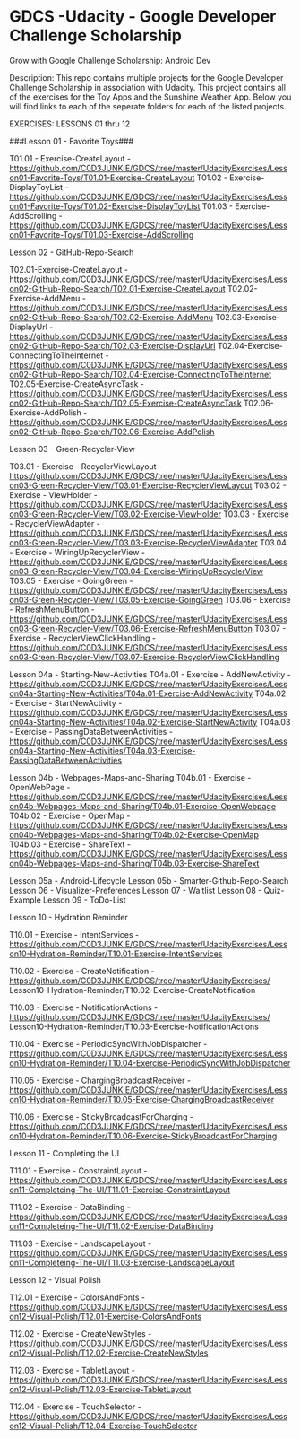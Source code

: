 # GDCS -Udacity - Google Developer Challenge Scholarship

Grow with Google Challenge Scholarship: Android Dev

Description:  This repo contains multiple projects for the Google Developer Challenge Scholarship in association with Udacity.  This project contains all of the exercises for the Toy Apps and the Sunshine Weather App.  Below you will find links to each of the seperate folders for each of the listed projects.



EXERCISES:  LESSONS 01 thru 12

###Lesson 01 - Favorite Toys###

T01.01 - Exercise-CreateLayout - https://github.com/C0D3JUNKIE/GDCS/tree/master/UdacityExercises/Lesson01-Favorite-Toys/T01.01-Exercise-CreateLayout
T01.02 - Exercise-DisplayToyList - https://github.com/C0D3JUNKIE/GDCS/tree/master/UdacityExercises/Lesson01-Favorite-Toys/T01.02-Exercise-DisplayToyList
T01.03 - Exercise-AddScrolling - https://github.com/C0D3JUNKIE/GDCS/tree/master/UdacityExercises/Lesson01-Favorite-Toys/T01.03-Exercise-AddScrolling

Lesson 02 - GitHub-Repo-Search

T02.01-Exercise-CreateLayout - https://github.com/C0D3JUNKIE/GDCS/tree/master/UdacityExercises/Lesson02-GitHub-Repo-Search/T02.01-Exercise-CreateLayout
T02.02-Exercise-AddMenu - https://github.com/C0D3JUNKIE/GDCS/tree/master/UdacityExercises/Lesson02-GitHub-Repo-Search/T02.02-Exercise-AddMenu
T02.03-Exercise-DisplayUrl - https://github.com/C0D3JUNKIE/GDCS/tree/master/UdacityExercises/Lesson02-GitHub-Repo-Search/T02.03-Exercise-DisplayUrl
T02.04-Exercise-ConnectingToTheInternet - https://github.com/C0D3JUNKIE/GDCS/tree/master/UdacityExercises/Lesson02-GitHub-Repo-Search/T02.04-Exercise-ConnectingToTheInternet
T02.05-Exercise-CreateAsyncTask - https://github.com/C0D3JUNKIE/GDCS/tree/master/UdacityExercises/Lesson02-GitHub-Repo-Search/T02.05-Exercise-CreateAsyncTask
T02.06-Exercise-AddPolish - https://github.com/C0D3JUNKIE/GDCS/tree/master/UdacityExercises/Lesson02-GitHub-Repo-Search/T02.06-Exercise-AddPolish

Lesson 03 - Green-Recycler-View

T03.01 - Exercise - RecyclerViewLayout - https://github.com/C0D3JUNKIE/GDCS/tree/master/UdacityExercises/Lesson03-Green-Recycler-View/T03.01-Exercise-RecyclerViewLayout
T03.02 - Exercise - ViewHolder - https://github.com/C0D3JUNKIE/GDCS/tree/master/UdacityExercises/Lesson03-Green-Recycler-View/T03.02-Exercise-ViewHolder
T03.03 - Exercise - RecyclerViewAdapter - https://github.com/C0D3JUNKIE/GDCS/tree/master/UdacityExercises/Lesson03-Green-Recycler-View/T03.03-Exercise-RecyclerViewAdapter
T03.04 - Exercise - WiringUpRecyclerView - https://github.com/C0D3JUNKIE/GDCS/tree/master/UdacityExercises/Lesson03-Green-Recycler-View/T03.04-Exercise-WiringUpRecyclerView
T03.05 - Exercise - GoingGreen - https://github.com/C0D3JUNKIE/GDCS/tree/master/UdacityExercises/Lesson03-Green-Recycler-View/T03.05-Exercise-GoingGreen
T03.06 - Exercise - RefreshMenuButton - https://github.com/C0D3JUNKIE/GDCS/tree/master/UdacityExercises/Lesson03-Green-Recycler-View/T03.06-Exercise-RefreshMenuButton
T03.07 - Exercise - RecyclerViewClickHandling - https://github.com/C0D3JUNKIE/GDCS/tree/master/UdacityExercises/Lesson03-Green-Recycler-View/T03.07-Exercise-RecyclerViewClickHandling


Lesson 04a - Starting-New-Activities
T04a.01 - Exercise - AddNewActivity - https://github.com/C0D3JUNKIE/GDCS/tree/master/UdacityExercises/Lesson04a-Starting-New-Activities/T04a.01-Exercise-AddNewActivity
T04a.02 - Exercise - StartNewActivity - https://github.com/C0D3JUNKIE/GDCS/tree/master/UdacityExercises/Lesson04a-Starting-New-Activities/T04a.02-Exercise-StartNewActivity
T04a.03 - Exercise - PassingDataBetweenActivities - https://github.com/C0D3JUNKIE/GDCS/tree/master/UdacityExercises/Lesson04a-Starting-New-Activities/T04a.03-Exercise-PassingDataBetweenActivities


Lesson 04b - Webpages-Maps-and-Sharing
T04b.01 - Exercise - OpenWebPage - https://github.com/C0D3JUNKIE/GDCS/tree/master/UdacityExercises/Lesson04b-Webpages-Maps-and-Sharing/T04b.01-Exercise-OpenWebpage
T04b.02 - Exercise - OpenMap - https://github.com/C0D3JUNKIE/GDCS/tree/master/UdacityExercises/Lesson04b-Webpages-Maps-and-Sharing/T04b.02-Exercise-OpenMap
T04b.03 - Exercise - ShareText - https://github.com/C0D3JUNKIE/GDCS/tree/master/UdacityExercises/Lesson04b-Webpages-Maps-and-Sharing/T04b.03-Exercise-ShareText


Lesson 05a - Android-Lifecycle
Lesson 05b - Smarter-Github-Repo-Search
Lesson 06 - Visualizer-Preferences
Lesson 07 - Waitlist
Lesson 08 - Quiz-Example
Lesson 09 - ToDo-List

Lesson 10 - Hydration Reminder

T10.01 - Exercise - IntentServices - https://github.com/C0D3JUNKIE/GDCS/tree/master/UdacityExercises/Lesson10-Hydration-Reminder/T10.01-Exercise-IntentServices

T10.02 - Exercise - CreateNotification - https://github.com/C0D3JUNKIE/GDCS/tree/master/UdacityExercises/
Lesson10-Hydration-Reminder/T10.02-Exercise-CreateNotification

T10.03 - Exercise - NotificationActions - https://github.com/C0D3JUNKIE/GDCS/tree/master/UdacityExercises/
Lesson10-Hydration-Reminder/T10.03-Exercise-NotificationActions

T10.04 - Exercise - PeriodicSyncWithJobDispatcher - https://github.com/C0D3JUNKIE/GDCS/tree/master/UdacityExercises/Lesson10-Hydration-Reminder/T10.04-Exercise-PeriodicSyncWithJobDispatcher

T10.05 - Exercise - ChargingBroadcastReceiver - https://github.com/C0D3JUNKIE/GDCS/tree/master/UdacityExercises/Lesson10-Hydration-Reminder/T10.05-Exercise-ChargingBroadcastReceiver

T10.06 - Exercise - StickyBroadcastForCharging - https://github.com/C0D3JUNKIE/GDCS/tree/master/UdacityExercises/Lesson10-Hydration-Reminder/T10.06-Exercise-StickyBroadcastForCharging



Lesson 11 - Completing the UI

T11.01 - Exercise - ConstraintLayout - https://github.com/C0D3JUNKIE/GDCS/tree/master/UdacityExercises/Lesson11-Completeing-The-UI/T11.01-Exercise-ConstraintLayout

T11.02 - Exercise - DataBinding - https://github.com/C0D3JUNKIE/GDCS/tree/master/UdacityExercises/Lesson11-Completeing-The-UI/T11.02-Exercise-DataBinding

T11.03 - Exercise - LandscapeLayout - https://github.com/C0D3JUNKIE/GDCS/tree/master/UdacityExercises/Lesson11-Completeing-The-UI/T11.03-Exercise-LandscapeLayout

Lesson 12 - Visual Polish

T12.01 - Exercise - ColorsAndFonts - https://github.com/C0D3JUNKIE/GDCS/tree/master/UdacityExercises/Lesson12-Visual-Polish/T12.01-Exercise-ColorsAndFonts

T12.02 - Exercise - CreateNewStyles - https://github.com/C0D3JUNKIE/GDCS/tree/master/UdacityExercises/Lesson12-Visual-Polish/T12.02-Exercise-CreateNewStyles

T12.03 - Exercise - TabletLayout - https://github.com/C0D3JUNKIE/GDCS/tree/master/UdacityExercises/Lesson12-Visual-Polish/T12.03-Exercise-TabletLayout

T12.04 - Exercise - TouchSelector - https://github.com/C0D3JUNKIE/GDCS/tree/master/UdacityExercises/Lesson12-Visual-Polish/T12.04-Exercise-TouchSelector

